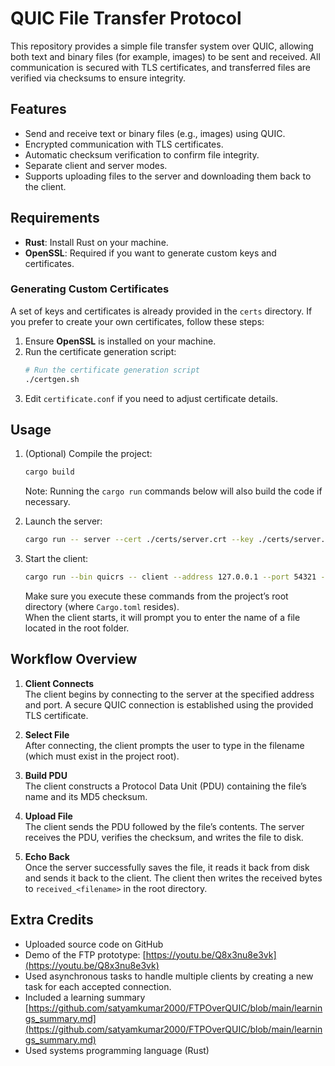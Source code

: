 # QUIC File Transfer Protocol

This repository provides a simple file transfer system over QUIC, allowing both text and binary files (for example, images) to be sent and received. All communication is secured with TLS certificates, and transferred files are verified via checksums to ensure integrity.

## Features

- Send and receive text or binary files (e.g., images) using QUIC.
- Encrypted communication with TLS certificates.
- Automatic checksum verification to confirm file integrity.
- Separate client and server modes.
- Supports uploading files to the server and downloading them back to the client.

## Requirements

- **Rust**: Install Rust on your machine.
- **OpenSSL**: Required if you want to generate custom keys and certificates.

### Generating Custom Certificates

A set of keys and certificates is already provided in the `certs` directory. If you prefer to create your own certificates, follow these steps:

1. Ensure **OpenSSL** is installed on your machine.
2. Run the certificate generation script:
    ```sh
    # Run the certificate generation script
    ./certgen.sh
    ```
3. Edit `certificate.conf` if you need to adjust certificate details.

## Usage

1. (Optional) Compile the project:
    ```sh
    cargo build
    ```
   Note: Running the `cargo run` commands below will also build the code if necessary.

2. Launch the server:
    ```sh
    cargo run -- server --cert ./certs/server.crt --key ./certs/server.key
    ```

3. Start the client:
    ```sh
    cargo run --bin quicrs -- client --address 127.0.0.1 --port 54321 --cert ./certs/ca.cert
    ```
   
   Make sure you execute these commands from the project’s root directory (where `Cargo.toml` resides).  
   When the client starts, it will prompt you to enter the name of a file located in the root folder.

## Workflow Overview

1. **Client Connects**  
   The client begins by connecting to the server at the specified address and port. A secure QUIC connection is established using the provided TLS certificate.

2. **Select File**  
   After connecting, the client prompts the user to type in the filename (which must exist in the project root).  

3. **Build PDU**  
   The client constructs a Protocol Data Unit (PDU) containing the file’s name and its MD5 checksum.

4. **Upload File**  
   The client sends the PDU followed by the file’s contents. The server receives the PDU, verifies the checksum, and writes the file to disk.

5. **Echo Back**  
   Once the server successfully saves the file, it reads it back from disk and sends it back to the client. The client then writes the received bytes to `received_<filename>` in the root directory.


## Extra Credits

- Uploaded source code on GitHub
- Demo of the FTP prototype: [https://youtu.be/Q8x3nu8e3vk](https://youtu.be/Q8x3nu8e3vk)
- Used asynchronous tasks to handle multiple clients by creating a new task for each accepted connection.
- Included a learning summary [https://github.com/satyamkumar2000/FTPOverQUIC/blob/main/learnings_summary.md](https://github.com/satyamkumar2000/FTPOverQUIC/blob/main/learnings_summary.md)
- Used systems programming language (Rust)
